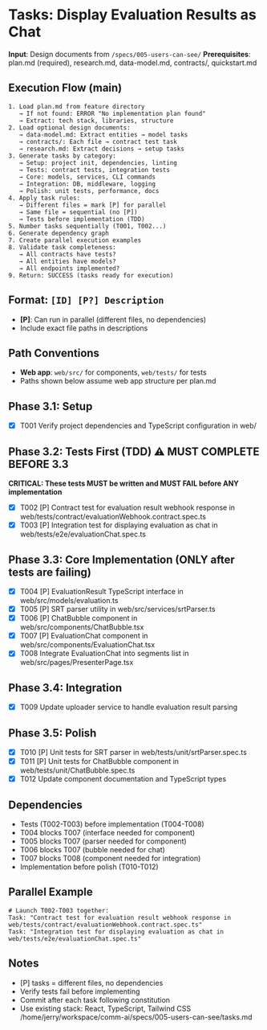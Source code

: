 # Tasks: Display Evaluation Results as Chat

**Input**: Design documents from `/specs/005-users-can-see/`
**Prerequisites**: plan.md (required), research.md, data-model.md, contracts/, quickstart.md

## Execution Flow (main)

```
1. Load plan.md from feature directory
   → If not found: ERROR "No implementation plan found"
   → Extract: tech stack, libraries, structure
2. Load optional design documents:
   → data-model.md: Extract entities → model tasks
   → contracts/: Each file → contract test task
   → research.md: Extract decisions → setup tasks
3. Generate tasks by category:
   → Setup: project init, dependencies, linting
   → Tests: contract tests, integration tests
   → Core: models, services, CLI commands
   → Integration: DB, middleware, logging
   → Polish: unit tests, performance, docs
4. Apply task rules:
   → Different files = mark [P] for parallel
   → Same file = sequential (no [P])
   → Tests before implementation (TDD)
5. Number tasks sequentially (T001, T002...)
6. Generate dependency graph
7. Create parallel execution examples
8. Validate task completeness:
   → All contracts have tests?
   → All entities have models?
   → All endpoints implemented?
9. Return: SUCCESS (tasks ready for execution)
```

## Format: `[ID] [P?] Description`

- **[P]**: Can run in parallel (different files, no dependencies)
- Include exact file paths in descriptions

## Path Conventions

- **Web app**: `web/src/` for components, `web/tests/` for tests
- Paths shown below assume web app structure per plan.md

## Phase 3.1: Setup

- [x] T001 Verify project dependencies and TypeScript configuration in web/

## Phase 3.2: Tests First (TDD) ⚠️ MUST COMPLETE BEFORE 3.3

**CRITICAL: These tests MUST be written and MUST FAIL before ANY implementation**

- [x] T002 [P] Contract test for evaluation result webhook response in web/tests/contract/evaluationWebhook.contract.spec.ts
- [x] T003 [P] Integration test for displaying evaluation as chat in web/tests/e2e/evaluationChat.spec.ts

## Phase 3.3: Core Implementation (ONLY after tests are failing)

- [x] T004 [P] EvaluationResult TypeScript interface in web/src/models/evaluation.ts
- [x] T005 [P] SRT parser utility in web/src/services/srtParser.ts
- [x] T006 [P] ChatBubble component in web/src/components/ChatBubble.tsx
- [x] T007 [P] EvaluationChat component in web/src/components/EvaluationChat.tsx
- [x] T008 Integrate EvaluationChat into segments list in web/src/pages/PresenterPage.tsx

## Phase 3.4: Integration

- [x] T009 Update uploader service to handle evaluation result parsing

## Phase 3.5: Polish

- [x] T010 [P] Unit tests for SRT parser in web/tests/unit/srtParser.spec.ts
- [x] T011 [P] Unit tests for ChatBubble component in web/tests/unit/ChatBubble.spec.ts
- [x] T012 Update component documentation and TypeScript types

## Dependencies

- Tests (T002-T003) before implementation (T004-T008)
- T004 blocks T007 (interface needed for component)
- T005 blocks T007 (parser needed for component)
- T006 blocks T007 (bubble needed for chat)
- T007 blocks T008 (component needed for integration)
- Implementation before polish (T010-T012)

## Parallel Example

```
# Launch T002-T003 together:
Task: "Contract test for evaluation result webhook response in web/tests/contract/evaluationWebhook.contract.spec.ts"
Task: "Integration test for displaying evaluation as chat in web/tests/e2e/evaluationChat.spec.ts"
```

## Notes

- [P] tasks = different files, no dependencies
- Verify tests fail before implementing
- Commit after each task following constitution
- Use existing stack: React, TypeScript, Tailwind CSS</content>
  <parameter name="filePath">/home/jerry/workspace/comm-ai/specs/005-users-can-see/tasks.md
